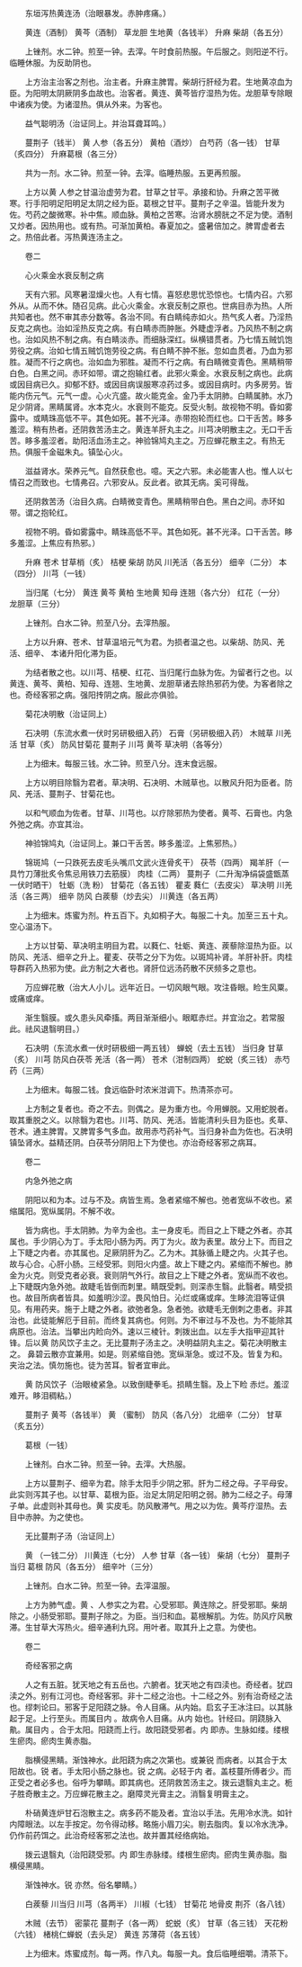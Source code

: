<!-- { "loadSidebar": true } -->
　　东垣泻热黄连汤（治眼暴发。赤肿疼痛。）

　　黄连（酒制） 黄芩（酒制） 草龙胆 生地黄（各钱半） 升麻 柴胡（各五分）

　　上锉剂。水二钟。煎至一钟。去滓。午时食前热服。午后服之。则阳逆不行。临睡休服。为反助阴也。

　　上方治主治客之剂也。治主者。升麻主脾胃。柴胡行肝经为君。生地黄凉血为臣。为阳明太阴厥阴多血故也。治客者。黄连、黄芩皆疗湿热为佐。龙胆草专除眼中诸疾为使。为诸湿热。俱从外来。为客也。

　　益气聪明汤（治证同上。并治耳聋耳鸣。）

　　蔓荆子（钱半） 黄 人参（各五分） 黄柏（酒炒） 白芍药（各一钱） 甘草（炙四分） 升麻葛根（各三分）

　　共为一剂。水二钟。煎至一钟。去滓。临睡热服。五更再煎服。

　　上方以黄 人参之甘温治虚劳为君。甘草之甘平。承接和协。升麻之苦平微寒。行手阳明足阳明足太阴之经为臣。葛根之甘平。蔓荆子之辛温。皆能升发为佐。芍药之酸微寒。补中焦。顺血脉。黄柏之苦寒。治肾水膀胱之不足为使。酒制又炒者。因热用也。或有热。可渐加黄柏。春夏加之。盛暑倍加之。脾胃虚者去之。热倍此者。泻热黄连汤主之。

　　卷二

　　心火乘金水衰反制之病

　　天有六邪。风寒暑湿燥火也。人有七情。喜怒悲思忧恐惊也。七情内召。六邪外从。从而不休。随召见病。此心火乘金。水衰反制之原也。世病目赤为热。人所共知者也。然不审其赤分数等。各治不同。有白睛纯赤如火。热气炙人者。乃淫热反克之病也。治如淫热反克之病。有白睛赤而肿胀。外睫虚浮者。乃风热不制之病也。治如风热不制之病。有白睛淡赤。而细脉深红。纵横错贯者。乃七情五贼饥饱劳役之病。治如七情五贼饥饱劳役之病。有白睛不肿不胀。忽如血贯者。乃血为邪胜。凝而不行之病也。治如血为邪胜。凝而不行之病。有白睛微变青色。黑睛稍带白色。白黑之间。赤环如带。谓之抱输红者。此邪火乘金。水衰反制之病也。此病或因目病已久。抑郁不舒。或因目病误服寒凉药过多。或因目病时。内多房劳。皆能内伤元气。元气一虚。心火亢盛。故火能克金。金乃手太阴肺。白睛属肺。水乃足少阴肾。黑睛属肾。水本克火。水衰则不能克。反受火制。故视物不明。昏如雾露中。或睛珠高低不平。其色如死。甚不光泽。赤带抱轮而红也。口干舌苦。眵多羞涩。稍有热者。还阴救苦汤主之。黄连羊肝丸主之。川芎决明散主之。无口干舌苦。眵多羞涩者。助阳活血汤主之。神验锦鸠丸主之。万应蝉花散主之。有热无热。俱服千金磁朱丸。镇坠心火。

　　滋益肾水。荣养元气。自然获愈也。噫。天之六邪。未必能害人也。惟人以七情召之而致也。七情弗召。六邪安从。反此者。欲其无病。奚可得哉。

　　还阴救苦汤（治目久病。白睛微变青色。黑睛稍带白色。黑白之间。赤环如带。谓之抱轮红。

　　视物不明。昏如雾露中。睛珠高低不平。其色如死。甚不光泽。口干舌苦。眵多羞涩。上焦应有热邪。）

　　升麻 苍术 甘草梢（炙） 桔梗 柴胡 防风 川羌活（各五分） 细辛（二分） 本（四分） 川芎（一钱）

　　当归尾（七分） 黄连 黄芩 黄柏 生地黄 知母 连翘（各六分） 红花（一分） 龙胆草（三分）

　　上锉剂。白水二钟。煎至八分。去滓热服。

　　上方以升麻、苍术、甘草温培元气为君。为损者温之也。以柴胡、防风、羌活、细辛、 本诸升阳化滞为臣。

　　为结者散之也。以川芎、桔梗、红花、当归尾行血脉为佐。为留者行之也。以黄连、黄芩、黄柏、知母、连翘、生地黄、龙胆草诸去除热邪药为使。为客者除之也。奇经客邪之病。强阳抟阴之病。服此亦俱验。

　　菊花决明散（治证同上）

　　石决明（东流水煮一伏时另研极细入药） 石膏（另研极细入药） 木贼草 川羌活 甘草（炙） 防风甘菊花 蔓荆子 川芎 黄芩 草决明（各等分）

　　上为细末。每服三钱。水二钟。煎至八分。连末食远服。

　　上方以明目除翳为君者。草决明、石决明、木贼草也。以散风升阳为臣者。防风、羌活、蔓荆子、甘菊花也。

　　以和气顺血为佐者。甘草、川芎也。以疗除邪热为使者。黄芩、石膏也。内急外弛之病。亦宜其治。

　　神验锦鸠丸（治证同上。兼口干舌苦。眵多羞涩。上焦邪热。）

　　锦斑鸠（一只跌死去皮毛头嘴爪文武火连骨炙干） 茯苓（四两） 羯羊肝（一具竹刀薄批炙令焦忌用铁刀去筋膜） 肉桂（二两） 蔓荆子（二升淘净绢袋盛甑蒸一伏时晒干） 牡蛎（洗 粉） 甘菊花（各五钱） 瞿麦 蕤仁（去皮尖） 草决明 川羌活（各三两） 细辛 防风 白蒺藜（炒去尖） 川黄连（各五两）

　　上为细末。炼蜜为剂。杵五百下。丸如桐子大。每服二十丸。加至三五十丸。空心温汤下。

　　上方以甘菊、草决明主明目为君。以蕤仁、牡蛎、黄连、蒺藜除湿热为臣。以防风、羌活、细辛之升上。瞿麦、茯苓之分下为佐。以斑鸠补肾。羊肝补肝。肉桂导群药入热邪为使。此方制之大者也。肾肝位远汤药散不厌频多之意也。

　　万应蝉花散（治大人小儿。远年近日。一切风眼气眼。攻注昏眼。睑生风粟。或痛或痒。

　　渐生翳膜。或久患头风牵搐。两目渐渐细小。眼眶赤烂。并宜治之。若常服此。祛风退翳明目。）

　　石决明（东流水煮一伏时研极细一两五钱） 蝉蜕（去土五钱） 当归身 甘草（炙） 川芎 防风白茯苓 羌活（各一两） 苍术（泔制四两） 蛇蜕（炙三钱） 赤芍药（三两）

　　上为细末。每服二钱。食远临卧时浓米泔调下。热清茶亦可。

　　上方制之复者也。奇之不去。则偶之。是为重方也。今用蝉脱。又用蛇脱者。取其重脱之义。以除翳为君也。川芎、防风、羌活。皆能清利头目为臣也。炙草、苍术。通主脾胃。又脾胃多气多血。故用赤芍药补气。当归身补血为佐也。石决明镇坠肾水。益精还阴。白茯苓分阴阳上下为使也。亦治奇经客邪之病耳。

　　卷二

　　内急外弛之病

　　阴阳以和为本。过与不及。病皆生焉。急者紧缩不解也。弛者宽纵不收也。紧缩属阳。宽纵属阴。不解不收。

　　皆为病也。手太阴肺。为辛为金也。主一身皮毛。而目之上下睫之外者。亦其属也。手少阴心为丁。手太阳小肠为丙。丙丁为火。故为表里。故分上下。而目之上下睫之内者。亦其属也。足厥阴肝为乙。乙为木。其脉循上睫之内。火其子也。故与心合。心肝小肠。三经受邪。则阳火内盛。故上下睫之内。紧缩而不解也。肺金为火克。则受克者必衰。衰则阴气外行。故目之上下睫之外者。宽纵而不收也。上下睫既内急外弛。故睫毛皆倒而刺里。睛既受刺。则深赤生翳。此翳者。睛受损也。故目所病者皆具。如羞明沙涩。畏风怕日。沁烂或痛或痒。生眵流泪等证俱见。有用药夹。施于上睫之外者。欲弛者急。急者弛。欲睫毛无倒刺之患者。非其治也。此徒能解厄于目前。而终复其病也。何则。为不审过与不及也。为不能除其病原也。治法。当攀出内睑向外。速以三棱针。刺拨出血。以左手大指甲迎其针锋。后以黄 防风饮子主之。无比蔓荆子汤主之。决明益阴丸主之。菊花决明散主之。 鼻碧云散亦宜兼用。如是。则紧缩自弛。宽纵渐急。或过不及。皆复为和。夹治之法。慎勿施也。徒为苦耳。智者宜审此。

　　黄 防风饮子（治眼棱紧急。以致倒睫拳毛。损睛生翳。及上下睑 赤烂。羞涩难开。眵泪稠粘。）

　　蔓荆子 黄芩（各钱半） 黄 （蜜制） 防风（各八分） 北细辛（二分） 甘草（炙五分）

　　葛根（一钱）

　　上锉剂。白水二钟。煎至一钟。去滓。大热服。

　　上方以蔓荆子、细辛为君。除手太阳手少阴之邪。肝为二经之母。子平母安。此实则泻其子也。以甘草、葛根为臣。治足太阴足阳明之弱。肺为二经之子。母薄子单。此虚则补其母也。黄 实皮毛。防风散滞气。用之以为佐。黄芩疗湿热。去目中赤肿。为之使也。

　　无比蔓荆子汤（治证同上）

　　黄 （一钱二分） 川黄连（七分） 人参 甘草（各一钱） 柴胡（七分） 蔓荆子 当归 葛根 防风（各五分） 细辛叶（三分）

　　上锉剂。白水二钟。煎至一钟。去滓温服。

　　上方为肺气虚。黄 、人参实之为君。心受邪耶。黄连除之。肝受邪耶。柴胡除之。小肠受邪耶。蔓荆子除之。为臣。当归和血。葛根解肌。为佐。防风疗风散滞。生甘草大泻热火。细辛通利九窍。用叶者。取其升上之意。为使也。

　　卷二

　　奇经客邪之病

　　人之有五脏。犹天地之有五岳也。六腑者。犹天地之有四渎也。奇经者。犹四渎之外。别有江河也。奇经客邪。非十二经之治也。十二经之外。别有治奇经之法也。缪刺论曰。邪客于足阳跷之脉。令人目痛。从内始。启玄子王冰注曰。以其脉起于足。上行至头。而属目内 。故病令人目痛。从内 始也。针经曰。阴跷脉入鼽。属目内 。合于太阳。阳跷而上行。故阳跷受邪者。内 即赤。生脉如缕。缕根生瘀肉。瘀肉生黄赤脂。

　　脂横侵黑睛。渐蚀神水。此阳跷为病之次第也。或兼锐 而病者。以其合于太阳故也。锐 者。手太阳小肠之脉也。锐 之病。必轻于内 者。盖枝蔓所傅者少。而正受之者必多也。俗呼为攀睛。即其病也。还阴救苦汤主之。拨云退翳丸主之。栀子胜奇散主之。万应蝉花散主之。磨障灵光膏主之。消翳复明膏主之。

　　朴硝黄连炉甘石泡散主之。病多药不能及者。宜治以手法。先用冷水洗。如针内障眼法。以左手按定。勿令得动移。略施小眉刀尖。剔去脂肉。复以冷水洗净。仍作前药饵之。此治奇经客邪之法也。故并置其经络病始。

　　拨云退翳丸（治阳跷受邪。内 即生赤脉缕。缕根生瘀肉。瘀肉生黄赤脂。脂横侵黑睛。

　　渐蚀神水。锐 亦然。俗名攀睛。）

　　白蒺藜 川当归 川芎（各两半） 川椒（七钱） 甘菊花 地骨皮 荆芥（各八钱）

　　木贼（去节） 密蒙花 蔓荆子（各一两） 蛇蜕（炙） 甘草（各三钱） 天花粉（六钱） 楮桃仁蝉蜕（去头足） 黄连 苏薄荷（各五钱）

　　上为细末。炼蜜成剂。每一两。作八丸。每服一丸。食后临睡细嚼。清茶下。

